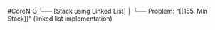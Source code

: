 #CoreN-3
└── [Stack using Linked List]
    │
    └── Problem: "[[155. Min Stack]]" (linked list implementation)